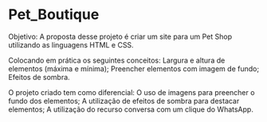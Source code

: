 # Pet_Boutique

Objetivo:
A proposta desse projeto é criar um site para um Pet Shop utilizando as linguagens HTML e CSS.

Colocando em prática os seguintes conceitos:
Largura e altura de elementos (máxima e mínima);
Preencher elementos com imagem de fundo;
Efeitos de sombra.

O projeto criado tem como diferencial:
O uso de imagens para preencher o fundo dos elementos;
A utilização de efeitos de sombra para destacar elementos;
A utilização do recurso conversa com um clique do WhatsApp.
